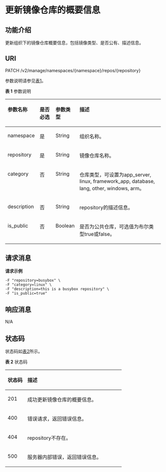 # 更新镜像仓库的概要信息<a name="swr_02_0032"></a>

## 功能介绍<a name="section14905762191056"></a>

更新组织下的镜像仓库概要信息，包括镜像类型、是否公有、描述信息。

## URI<a name="section10482810165331"></a>

PATCH /v2/manage/namespaces/\{namespace\}/repos/\{repository\}

参数说明请参见[表1](#table16521054337)。

**表 1**  参数说明

<a name="table16521054337"></a>
<table><thead align="left"><tr id="row1752154439"><th class="cellrowborder" valign="top" width="16.13%" id="mcps1.2.5.1.1"><p id="p125216541336"><a name="p125216541336"></a><a name="p125216541336"></a>参数名称</p>
</th>
<th class="cellrowborder" valign="top" width="11.05%" id="mcps1.2.5.1.2"><p id="p1450315424313"><a name="p1450315424313"></a><a name="p1450315424313"></a>是否必选</p>
</th>
<th class="cellrowborder" valign="top" width="13.389999999999999%" id="mcps1.2.5.1.3"><p id="p15022419437"><a name="p15022419437"></a><a name="p15022419437"></a>参数类型</p>
</th>
<th class="cellrowborder" valign="top" width="59.43000000000001%" id="mcps1.2.5.1.4"><p id="p552195419316"><a name="p552195419316"></a><a name="p552195419316"></a>描述</p>
</th>
</tr>
</thead>
<tbody><tr id="row452654236"><td class="cellrowborder" valign="top" width="16.13%" headers="mcps1.2.5.1.1 "><p id="p66113272413"><a name="p66113272413"></a><a name="p66113272413"></a>namespace</p>
</td>
<td class="cellrowborder" valign="top" width="11.05%" headers="mcps1.2.5.1.2 "><p id="p10507114164313"><a name="p10507114164313"></a><a name="p10507114164313"></a><span>是</span></p>
</td>
<td class="cellrowborder" valign="top" width="13.389999999999999%" headers="mcps1.2.5.1.3 "><p id="p105058419438"><a name="p105058419438"></a><a name="p105058419438"></a><span>String</span></p>
</td>
<td class="cellrowborder" valign="top" width="59.43000000000001%" headers="mcps1.2.5.1.4 "><p id="p1204822152314"><a name="p1204822152314"></a><a name="p1204822152314"></a>组织名称。</p>
</td>
</tr>
<tr id="row11521554933"><td class="cellrowborder" valign="top" width="16.13%" headers="mcps1.2.5.1.1 "><p id="p16614273417"><a name="p16614273417"></a><a name="p16614273417"></a>repository</p>
</td>
<td class="cellrowborder" valign="top" width="11.05%" headers="mcps1.2.5.1.2 "><p id="p557753134314"><a name="p557753134314"></a><a name="p557753134314"></a><span>是</span></p>
</td>
<td class="cellrowborder" valign="top" width="13.389999999999999%" headers="mcps1.2.5.1.3 "><p id="p145510530435"><a name="p145510530435"></a><a name="p145510530435"></a><span>String</span></p>
</td>
<td class="cellrowborder" valign="top" width="59.43000000000001%" headers="mcps1.2.5.1.4 "><p id="p9922191815234"><a name="p9922191815234"></a><a name="p9922191815234"></a>镜像仓库名称。</p>
</td>
</tr>
<tr id="row1455415461754"><td class="cellrowborder" valign="top" width="16.13%" headers="mcps1.2.5.1.1 "><p id="p778175513516"><a name="p778175513516"></a><a name="p778175513516"></a>category</p>
</td>
<td class="cellrowborder" valign="top" width="11.05%" headers="mcps1.2.5.1.2 "><p id="p18901870191926"><a name="p18901870191926"></a><a name="p18901870191926"></a>否</p>
</td>
<td class="cellrowborder" valign="top" width="13.389999999999999%" headers="mcps1.2.5.1.3 "><p id="p11505105819433"><a name="p11505105819433"></a><a name="p11505105819433"></a>String</p>
</td>
<td class="cellrowborder" valign="top" width="59.43000000000001%" headers="mcps1.2.5.1.4 "><p id="p9125164615613"><a name="p9125164615613"></a><a name="p9125164615613"></a>仓库类型，可设置为app_server, linux, framework_app, database, lang, other, windows, arm。</p>
</td>
</tr>
<tr id="row06613491850"><td class="cellrowborder" valign="top" width="16.13%" headers="mcps1.2.5.1.1 "><p id="p107819551356"><a name="p107819551356"></a><a name="p107819551356"></a>description</p>
</td>
<td class="cellrowborder" valign="top" width="11.05%" headers="mcps1.2.5.1.2 "><p id="p46157271191916"><a name="p46157271191916"></a><a name="p46157271191916"></a>否</p>
</td>
<td class="cellrowborder" valign="top" width="13.389999999999999%" headers="mcps1.2.5.1.3 "><p id="p165071858174319"><a name="p165071858174319"></a><a name="p165071858174319"></a>String</p>
</td>
<td class="cellrowborder" valign="top" width="59.43000000000001%" headers="mcps1.2.5.1.4 "><p id="p512594611616"><a name="p512594611616"></a><a name="p512594611616"></a>repository的描述信息。</p>
</td>
</tr>
<tr id="row155951343250"><td class="cellrowborder" valign="top" width="16.13%" headers="mcps1.2.5.1.1 "><p id="p117819551257"><a name="p117819551257"></a><a name="p117819551257"></a>is_public</p>
</td>
<td class="cellrowborder" valign="top" width="11.05%" headers="mcps1.2.5.1.2 "><p id="p53310811440"><a name="p53310811440"></a><a name="p53310811440"></a>否</p>
</td>
<td class="cellrowborder" valign="top" width="13.389999999999999%" headers="mcps1.2.5.1.3 "><p id="p1450812582437"><a name="p1450812582437"></a><a name="p1450812582437"></a>Boolean</p>
</td>
<td class="cellrowborder" valign="top" width="59.43000000000001%" headers="mcps1.2.5.1.4 "><p id="p131251146268"><a name="p131251146268"></a><a name="p131251146268"></a>是否为公共仓库，可选值为布尔类型true或false。</p>
</td>
</tr>
</tbody>
</table>

## 请求消息<a name="section3270966102931"></a>

**请求示例**

```
-F "repository=busybox" \  
-F "category=linux" \  
-F "description=this is a busybox repository" \  
-F "is_public=true"
```

## 响应消息<a name="section46271297104114"></a>

N/A

## 状态码<a name="section5365169104253"></a>

状态码如[表2](#table69017321572)所示。

**表 2**  状态码

<a name="table69017321572"></a>
<table><thead align="left"><tr id="row13902732879"><th class="cellrowborder" valign="top" width="16.99%" id="mcps1.2.3.1.1"><p id="p189029321477"><a name="p189029321477"></a><a name="p189029321477"></a>状态码</p>
</th>
<th class="cellrowborder" valign="top" width="83.00999999999999%" id="mcps1.2.3.1.2"><p id="p8902532779"><a name="p8902532779"></a><a name="p8902532779"></a>描述</p>
</th>
</tr>
</thead>
<tbody><tr id="row1190213320715"><td class="cellrowborder" valign="top" width="16.99%" headers="mcps1.2.3.1.1 "><p id="p179026321175"><a name="p179026321175"></a><a name="p179026321175"></a>201</p>
</td>
<td class="cellrowborder" valign="top" width="83.00999999999999%" headers="mcps1.2.3.1.2 "><p id="p1890233210713"><a name="p1890233210713"></a><a name="p1890233210713"></a>成功更新镜像仓库的概要信息。</p>
</td>
</tr>
<tr id="row179029321470"><td class="cellrowborder" valign="top" width="16.99%" headers="mcps1.2.3.1.1 "><p id="p490220329714"><a name="p490220329714"></a><a name="p490220329714"></a>400</p>
</td>
<td class="cellrowborder" valign="top" width="83.00999999999999%" headers="mcps1.2.3.1.2 "><p id="p4902143218720"><a name="p4902143218720"></a><a name="p4902143218720"></a>错误请求，返回错误信息。</p>
</td>
</tr>
<tr id="row1990243213715"><td class="cellrowborder" valign="top" width="16.99%" headers="mcps1.2.3.1.1 "><p id="p490263216714"><a name="p490263216714"></a><a name="p490263216714"></a>404</p>
</td>
<td class="cellrowborder" valign="top" width="83.00999999999999%" headers="mcps1.2.3.1.2 "><p id="p690263216716"><a name="p690263216716"></a><a name="p690263216716"></a>repository不存在。</p>
</td>
</tr>
<tr id="row2090313216713"><td class="cellrowborder" valign="top" width="16.99%" headers="mcps1.2.3.1.1 "><p id="p129030329719"><a name="p129030329719"></a><a name="p129030329719"></a>500</p>
</td>
<td class="cellrowborder" valign="top" width="83.00999999999999%" headers="mcps1.2.3.1.2 "><p id="p090314328715"><a name="p090314328715"></a><a name="p090314328715"></a>服务器内部错误，返回错误信息。</p>
</td>
</tr>
</tbody>
</table>

